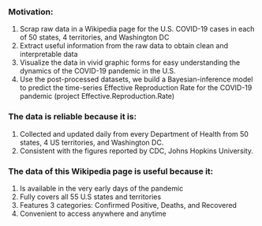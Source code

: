 ### Motivation:    
1. Scrap raw data in a Wikipedia page for the U.S. COVID-19 cases in each of 50 states, 4 territories, and Washington DC    
2. Extract useful information from the raw data to obtain clean and interpretable data    
3.  Visualize the data in vivid graphic forms for easy understanding the dynamics of the COVID-19 pandemic in the U.S.    
4. Use the post-processed datasets,  we build a Bayesian-inference model to predict the time-series Effective Reproduction Rate for the COVID-19 pandemic (project Effective.Reproduction.Rate)   

### The data is reliable because it is:      
1. Collected and updated daily from every Department of Health from 50 states, 4 US territories, and Washington DC.            
2. Consistent with the figures reported by CDC, Johns Hopkins University.    

### The data of this Wikipedia page  is useful because it:      
1. Is available in the very early days of the pandemic       
2. Fully covers all 55 U.S states and territories        
3. Features 3 categories: Confirmed Positive, Deaths, and Recovered       
4.  Convenient to access anywhere and anytime









